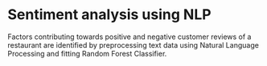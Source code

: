 # Sentiment analysis using NLP
Factors contributing towards positive and negative customer reviews of a restaurant are identified by preprocessing text data using Natural Language Processing and fitting Random Forest Classifier.
